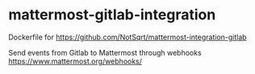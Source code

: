 # mattermost-gitlab-integration

Dockerfile for https://github.com/NotSqrt/mattermost-integration-gitlab

Send events from Gitlab to Mattermost through webhooks https://www.mattermost.org/webhooks/
